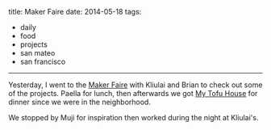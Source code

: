 title: Maker Faire
date: 2014-05-18
tags:
- daily
- food
- projects
- san mateo
- san francisco
---

Yesterday, I went to the [Maker Faire](http://makerfaire.com/) with Kliulai and Brian to check out some of the projects. Paella for lunch, then afterwards we got [My Tofu House](http://www.yelp.com/biz/my-tofu-house-san-francisco) for dinner since we were in the neighborhood.

We stopped by Muji for inspiration then worked during the night at Kliulai's.
